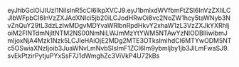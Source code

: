 ﻿eyJhbGciOiJIUzI1NiIsInR5cCI6IkpXVCJ9.eyJ1bmlxdWVfbmFtZSI6InVzZXIiLCJlbWFpbCI6InVzZXJAdXNlci5jb20iLCJodHRwOi8vc2NoZW1hcy5taWNyb3NvZnQuY29tL3dzLzIwMDgvMDYvaWRlbnRpdHkvY2xhaW1zL3VzZXJkYXRhIjoiM2FlNTdmNjItNTM2NS00NmNiLWJmMzYtYWM5NTAwYzNlODBlIiwibmJmIjoxNjA4Mzk1Nzk5LCJleHAiOjE2MDg2MTE3OTksImlhdCI6MTYwODM5NTc5OSwiaXNzIjoib3JuaWNvLmNvbSIsImF1ZCI6Im9ybmljby1jb3JlLmFwaSJ9.svEkPtzirPytjuPYxSsF7J1dWmghZc3ViVkP4U72kBs